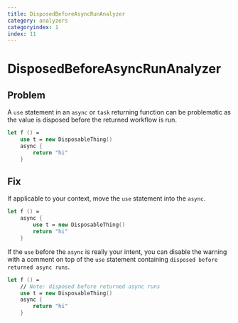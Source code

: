 ```yaml
---
title: DisposedBeforeAsyncRunAnalyzer
category: analyzers
categoryindex: 1
index: 11
---
```


# DisposedBeforeAsyncRunAnalyzer

## Problem

A `use` statement in an `async` or `task` returning function can be problematic as the value is disposed before the returned workflow is run.

```fsharp
let f () =
    use t = new DisposableThing()
    async {
        return "hi"
    }
```

## Fix

If applicable to your context, move the `use` statement into the `async`.

```fsharp
let f () =
    async {
        use t = new DisposableThing()
        return "hi"
    }
```

If the `use` before the `async` is really your intent, you can disable the warning with a comment on top of the `use` statement containing `disposed before returned async runs`.
```fsharp
let f () =
    // Note: disposed before returned async runs
    use t = new DisposableThing()
    async {
        return "hi"
    }
```

